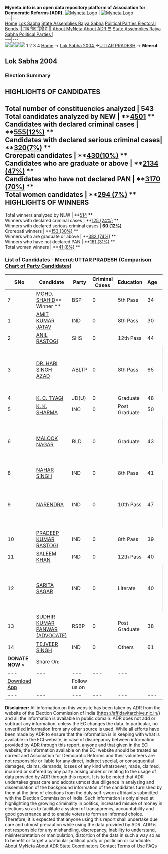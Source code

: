 **Myneta.info is an open data repository platform of Association for Democratic Reforms (ADR).**
[![Myneta Logo](https://www.myneta.info/lib/img/myneta-logo.png)](https://www.myneta.info/) | [![Myneta Logo](https://www.myneta.info/lib/img/adr-logo.png)](https://adrindia.org)  
---|---  
[Home](https://www.myneta.info/) [Lok Sabha](https://www.myneta.info/#ls "Lok Sabha") [ State Assemblies ](https://www.myneta.info/#sa "State Assemblies") [Rajya Sabha](https://www.myneta.info/#rs "Rajya Sabha") [Political Parties ](https://www.myneta.info/party "Political Parties") [ Electoral Bonds ](https://www.myneta.info/electoral_bonds "Electoral Bonds") [ || माय नेता हिंदी में || ](https://translate.google.co.in/translate?prev=hp&hl=en&js=y&u=www.myneta.info&sl=en&tl=hi&history_state0=) [ About MyNeta ](https://adrindia.org/content/about-myneta) [ About ADR ](https://adrindia.org/about-adr/who-we-are) [☰](javascript:void\(0\))
[ State Assemblies ](https://www.myneta.info/#sa "State Assemblies") [ Rajya Sabha ](https://www.myneta.info/#rs "Rajya Sabha") [ Political Parties ](https://www.myneta.info/party "Political Parties")
|   
---|---  
![](https://www.myneta.info/lib/img/banner/banner-1.png)![](https://www.myneta.info/lib/img/banner/banner-2.png)![](https://www.myneta.info/lib/img/banner/banner-3.png)![](https://www.myneta.info/lib/img/banner/banner-4.png)
1  2  3  4 
[Home](https://www.myneta.info/) → [Lok Sabha 2004 ](https://www.myneta.info/loksabha2004/)→[UTTAR PRADESH](https://www.myneta.info/loksabha2004/index.php?action=show_constituencies&state_id=24) → **Meerut**
### 
## Lok Sabha 2004 
###  Election Summary 
HIGHLIGHTS OF CANDIDATES  
---  
Total number of constituencies analyzed |  543   
Total candidates analyzed by NEW | **[4501](https://www.myneta.info/loksabha2004/index.php?action=summary&subAction=candidates_analyzed&sort=candidate#summary) **  
Candidates with declared criminal cases | **[555(12%)](https://www.myneta.info/loksabha2004/index.php?action=summary&subAction=crime&sort=candidate#summary) **  
Candidates with declared serious criminal cases| **[320(7%)](https://www.myneta.info/loksabha2004/index.php?action=summary&subAction=serious_crime&sort=candidate#summary) **  
Crorepati candidates | **[430(10%)](https://www.myneta.info/loksabha2004/index.php?action=summary&subAction=crorepati&sort=candidate#summary) **  
Candidates who are graduate or above | **[2134 (47%)](https://www.myneta.info/loksabha2004/index.php?action=summary&subAction=education&sort=candidate#summary) **  
Candidates who have not declared PAN | **[3170 (70%)](https://www.myneta.info/loksabha2004/index.php?action=summary&subAction=without_pan&sort=candidate#summary) **  
Total women candidates | **[294 (7%)](https://www.myneta.info/loksabha2004/index.php?action=summary&subAction=women_candidate&sort=candidate#summary) **  
HIGHLIGHTS OF WINNERS  
---  
Total winners analyzed by NEW | **[514](https://www.myneta.info/loksabha2004/index.php?action=summary&subAction=winner_analyzed&sort=candidate#summary) **  
Winners with declared criminal cases | **[125 (24%)](https://www.myneta.info/loksabha2004/index.php?action=summary&subAction=winner_crime&sort=candidate#summary) **  
Winners with declared serious criminal cases | **[60 (12%)](https://www.myneta.info/loksabha2004/index.php?action=summary&subAction=winner_serious_crime&sort=candidate#summary)**  
Crorepati winners | **[153 (30%)](https://www.myneta.info/loksabha2004/index.php?action=summary&subAction=winner_crorepati&sort=candidate#summary) **  
Winners who are graduate or above | **[382 (74%)](https://www.myneta.info/loksabha2004/index.php?action=summary&subAction=winner_education&sort=candidate#summary) **  
Winners who have not declared PAN | **[161 (31%)](https://www.myneta.info/loksabha2004/index.php?action=summary&subAction=winner_without_pan&sort=candidate#summary) **  
Total women winners | **[41 (8%)](https://www.myneta.info/loksabha2004/index.php?action=summary&subAction=winner_women&sort=candidate#summary) **  
### List of Candidates - Meerut:UTTAR PRADESH ([Comparison Chart of Party Candidates](https://www.myneta.info/loksabha2004/comparisonchart.php?constituency_id=492))
SNo | Candidate| Party| Criminal Cases| Education| Age| Total Assets| Liabilities  
---|---|---|---|---|---|---|---  
7  | [MOHD. SHAHID](https://www.myneta.info/loksabha2004/candidate.php?candidate_id=4678)** Winner ** | BSP | 0 | 5th Pass| 34 | Rs 1,52,20,720 ~ 1 Crore+ | Rs 1,21,146 ~ 1 Lacs+  
1  | [AMIT KUMAR JATAV](https://www.myneta.info/loksabha2004/candidate.php?candidate_id=4691) | IND | 0 | 8th Pass| 30 | Nil | Rs 0 ~   
2  | [ANIL RASTOGI](https://www.myneta.info/loksabha2004/candidate.php?candidate_id=4682) | SHS | 0 | 12th Pass| 44 | Rs 24,26,835 ~ 24 Lacs+ | Rs 1,050 ~ 1 Thou+  
3  | [DR. HARI SINGH AZAD](https://www.myneta.info/loksabha2004/candidate.php?candidate_id=4689) | ABLTP | 0 | 8th Pass| 65 | ![](https://myneta.info/image_v2.php?myneta_folder=loksabha2004&candidate_id=4689&col=ta) | ![](https://myneta.info/image_v2.php?myneta_folder=loksabha2004&candidate_id=4689&col=lia)  
4  | [K. C. TYAGI](https://www.myneta.info/loksabha2004/candidate.php?candidate_id=4680) | JD(U) | 0 | Graduate| 48 | Rs 87,77,999 ~ 87 Lacs+ | Rs 3,27,956 ~ 3 Lacs+  
5  | [K. K. SHARMA](https://www.myneta.info/loksabha2004/candidate.php?candidate_id=4681) | INC | 0 | Post Graduate| 50 | Rs 1,95,86,707 ~ 1 Crore+ | Rs 0 ~   
6  | [MALOOK NAGAR](https://www.myneta.info/loksabha2004/candidate.php?candidate_id=4679) | RLD | 0 | Graduate| 43 | ![](https://myneta.info/image_v2.php?myneta_folder=loksabha2004&candidate_id=4679&col=ta) | ![](https://myneta.info/image_v2.php?myneta_folder=loksabha2004&candidate_id=4679&col=lia)  
8  | [NAHAR SINGH](https://www.myneta.info/loksabha2004/candidate.php?candidate_id=4690) | IND | 0 | 8th Pass| 41 | Rs 2,55,000 ~ 2 Lacs+ | Rs 0 ~   
9  | [NARENDRA](https://www.myneta.info/loksabha2004/candidate.php?candidate_id=4688) | IND | 0 | 10th Pass| 47 | ![](https://myneta.info/image_v2.php?myneta_folder=loksabha2004&candidate_id=4688&col=ta) | ![](https://myneta.info/image_v2.php?myneta_folder=loksabha2004&candidate_id=4688&col=lia)  
10  | [PRADEEP KUMAR RASTOGI](https://www.myneta.info/loksabha2004/candidate.php?candidate_id=4684) | IND | 0 | 8th Pass| 39 | Rs 91,000 ~ 91 Thou+ | Rs 3,15,000 ~ 3 Lacs+  
11  | [SALEEM KHAN](https://www.myneta.info/loksabha2004/candidate.php?candidate_id=4683) | IND | 0 | 12th Pass| 40 | Rs 4,93,500 ~ 4 Lacs+ | Rs 0 ~   
12  | [SARITA SAGAR](https://www.myneta.info/loksabha2004/candidate.php?candidate_id=4687) | IND | 0 | Literate| 40 | ![](https://myneta.info/image_v2.php?myneta_folder=loksabha2004&candidate_id=4687&col=ta) | ![](https://myneta.info/image_v2.php?myneta_folder=loksabha2004&candidate_id=4687&col=lia)  
13  | [SUDHIR KUMAR PANWAR (ADVOCATE)](https://www.myneta.info/loksabha2004/candidate.php?candidate_id=4686) | RSBP | 0 | Post Graduate| 38 | Rs 5,90,000 ~ 5 Lacs+ | Rs 0 ~   
14  | [TEJVEER SINGH](https://www.myneta.info/loksabha2004/candidate.php?candidate_id=4685) | IND | 0 | Others| 61 | Rs 25,50,000 ~ 25 Lacs+ | Rs 0 ~   
|  **DONATE NOW** × |  Share On:  | [](https://api.whatsapp.com/send?text=https%3A%2F%2Fmyneta.info%2Fpunjab2022%2Findex.php%3Faction%3Dshow_constituencies%26state_id%3D19) | [](https://www.facebook.com/sharer/sharer.php?u=https%3A%2F%2Fmyneta.info%2Fpunjab2022%2Findex.php%3Faction%3Dshow_constituencies%26state_id%3D19) | [](https://twitter.com/share?url=https%3A%2F%2Fmyneta.info%2Fpunjab2022%2Findex.php%3Faction%3Dshow_constituencies%26state_id%3D19)  
---|---|---|---|---  
| [ Download App ](https://play.google.com/store/apps/details?id=com.webrosoft.myneta1&pcampaignid=pcampaignidMKT-Other-global-all-co-prtnr-py-PartBadge-Mar2515-1) | [](https://play.google.com/store/apps/details?id=com.webrosoft.myneta1&pcampaignid=pcampaignidMKT-Other-global-all-co-prtnr-py-PartBadge-Mar2515-1) |  Follow us on  | [](https://www.facebook.com/adrindia.org/) | [](https://twitter.com/adrspeaks) | [](https://groups.google.com/g/national-election-watch?hl=en&pli=1) | [](https://www.instagram.com/adrspeaks/) | [](https://www.youtube.com/user/adrspeaks) | [](https://sharechat.com/profile/adrspeaks)  
---|---|---|---|---|---|---|---|---  
**Disclaimer:** All information on this website has been taken by ADR from the website of the Election Commission of India (https://affidavitarchive.nic.in/) and all the information is available in public domain. ADR does not add or subtract any information, unless the EC changes the data. In particular, no unverified information from any other source is used. While all efforts have been made by ADR to ensure that the information is in keeping with what is available in the ECI website, in case of discrepancy between information provided by ADR through this report, anyone and that given in the ECI website, the information available on the ECI website should be treated as correct and Association for Democratic Reforms and their volunteers are not responsible or liable for any direct, indirect special, or consequential damages, claims, demands, losses of any kind whatsoever, made, claimed, incurred or suffered by any party arising under or relating to the usage of data provided by ADR through this report. It is to be noted that ADR undertakes great care and adopts utmost due diligence in analysing and dissemination of the background information of the candidates furnished by them at the time of elections from the duly self-sworn affidavits submitted with the Election Commission of India. Such information is only aimed at highlighting the growing criminality in politics, increased misuse of money in elections so as to facilitate a system of transparency, accountability and good governance and to enable voters to form an informed choice. Therefore, it is expected that anyone using this report shall undertake due care and utmost precaution while using the data provided by ADR. ADR is not responsible for any mishandling, discrepancy, inability to understand, misinterpretation or manipulation, distortion of the data in such a way so as to benefit or target a particular political party or politician or candidate. 
[ About MyNeta ](https://adrindia.org/content/about-myneta) [ About ADR ](https://adrindia.org/about-adr/who-we-are) [ State Coordinators ](https://adrindia.org/about-adr/state-coordinators) [ Contact ](https://adrindia.org/contact-us) [ Terms of Use ](https://adrindia.org/content/adr-terms-use) [ FAQs ](https://adrindia.org/content/faqs)
